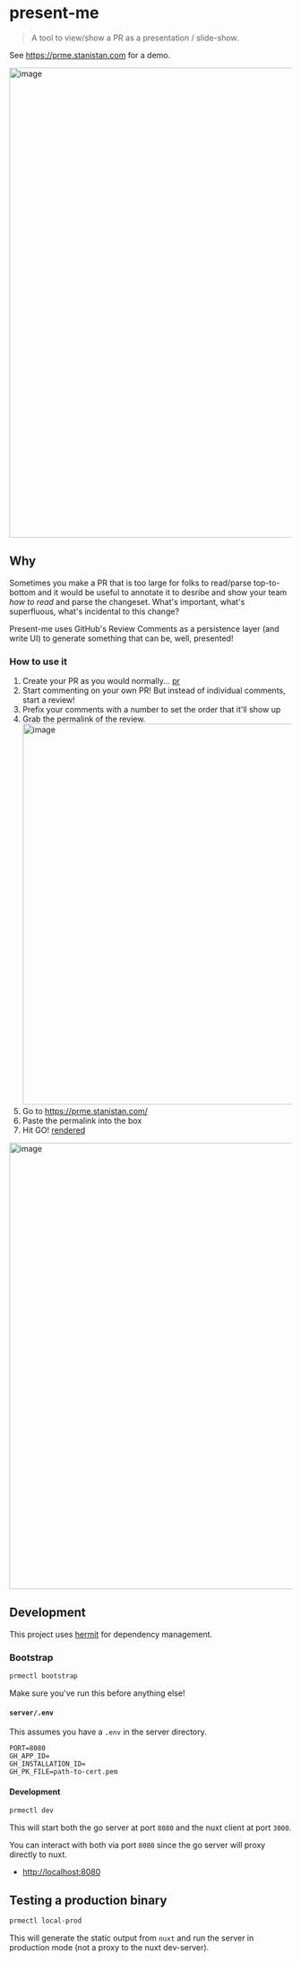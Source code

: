 # present-me

> A tool to view/show a PR as a presentation / slide-show.

See https://prme.stanistan.com for a demo.

<img width="839" alt="image" src="https://github.com/stanistan/present-me/assets/66807/ba53a48f-a49e-4728-bef2-cfbfab318462">

## Why

Sometimes you make a PR that is too large for folks to read/parse top-to-bottom and it would be useful
to annotate it to desribe and show your team _how to read_ and parse the changeset. 
What's important, what's superfluous, what's incidental to this change?

Present-me uses GitHub's Review Comments as a persistence layer (and write UI) 
to generate something that can be, well, presented!

### How to use it

1. Create your PR as you would normally... [pr](https://github.com/stanistan/present-me/pull/56)
2. Start commenting on your own PR! But instead of individual comments, start a review!
3. Prefix your comments with a number to set the order that it'll show up
4. Grab the permalink of the review. 
   <img width="680" alt="image" src="https://github.com/stanistan/present-me/assets/66807/89033c9c-6486-4da0-8cf9-d269443f0290">
5. Go to https://prme.stanistan.com/ 
6. Paste the permalink into the box
7. Hit GO! [rendered](https://prme.stanistan.com/stanistan/present-me/pull/56/review-1419621494)

<img width="797" alt="image" src="https://github.com/stanistan/present-me/assets/66807/1c0a6209-a135-4fde-aa12-d93c5316a4e8">

## Development

This project uses [hermit](https://cashapp.github.io/hermit/) for dependency management. 

### Bootstrap

```sh
prmectl bootstrap
```

Make sure you've run this before anything else!

#### `server/.env`

This assumes you have a `.env` in the server directory.

```
PORT=8080
GH_APP_ID=
GH_INSTALLATION_ID=
GH_PK_FILE=path-to-cert.pem
```

#### Development

```bash
prmectl dev
```

This will start both the go server at port `8080` and
the nuxt client at port `3000`.

You can interact with both via port `8080` since the go
server will proxy directly to nuxt.

- <http://localhost:8080>

## Testing a production binary

```bash
prmectl local-prod
```

This will generate the static output from `nuxt` and run the server
in production mode (not a proxy to the nuxt dev-server).
